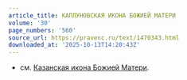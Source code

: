 ```yaml
---
article_title: КАПЛУНОВСКАЯ ИКОНА БОЖИЕЙ МАТЕРИ
volume: '30'
page_numbers: '560'
source_url: https://pravenc.ru/text/1470343.html
downloaded_at: '2025-10-13T14:20:43Z'
---
```


- см. [Казанская икона Божией Матери](<https://pravenc.ru/text/Казанская икона Божией Матери.html>).
